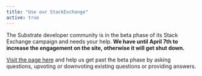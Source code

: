 ```yaml
---
title: "Use our StackExchange"
active: true
---
```


The Substrate developer community is in the beta phase of its Stack Exchange campaign and needs your help. **We have until April 7th to increase the engagement on the site, otherwise it will get shut down.**

[Visit the page here](https://substrate.stackexchange.com/) and help us get past the beta phase by asking questions, upvoting or downvoting existing questions or providing answers. 
